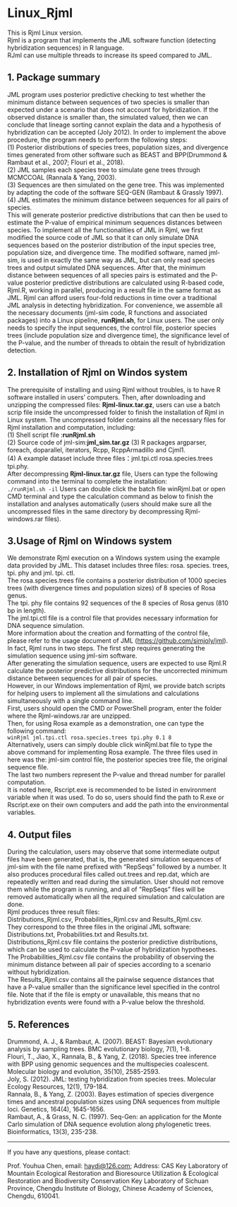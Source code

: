 # Linux_Rjml
This is Rjml Linux version.   
Rjml is a program that implements the JML software function (detecting hybridization sequences) in R language.   
RJml can use multiple threads to increase its speed compared to JML.  
## 1. Package summary
JML program uses posterior predictive checking to test whether the minimum distance between sequences of two species is smaller than expected under a scenario that does not account for hybridization.
If the observed distance is smaller than, the simulated valued, then we can conclude that lineage sorting cannot explain the data and a hypothesis of hybridization can be accepted (Joly 2012).
In order to implement the above procedure, the program needs to perform the following steps:  
(1) Posterior distributions of species trees, population sizes, and divergence times generated from other software such as BEAST and BPP(Drummond & Rambaut et al., 2007; Flouri et al., 2018).  
(2) JML samples each species tree to simulate gene trees through MCMCCOAL (Rannala & Yang, 2003).  
(3) Sequences are then simulated on the gene tree. This was implemented by adapting the code of the software SEQ-GEN (Rambaut & Grassly 1997).   
(4) JML estimates the minimum distance between sequences for all pairs of species.  
This will generate posterior predictive distributions that can then be used to estimate the P-value of empirical minimum sequences distances between species.
To implement all the functionalities of JML in Rjml, we first modified the source code of JML so that it can only simulate DNA sequences based on the posterior distribution of the input species tree, population size, and divergence time.
The modified software, named jml-sim, is used in exactly the same way as JML, but can only read species trees and output simulated DNA sequences. 
After that, the minimum distance between sequences of all species pairs is estimated and the P-value posterior predictive distributions are calculated using R-based code, Rjml.R, working in parallel, producing in a result file in the same format as JML. 
Rjml can afford users four-fold reductions in time over a traditional JML analysis in detecting hybridization. 
For convenience, we assemble all the necessary documents (jml-sim code, R functions and associated packages) into a Linux pipeline, **runRjml.sh**, for Linux users. 
The user only needs to specify the input sequences, the control file, posterior species trees (include population size and divergence time), the significance level of the P-value, and the number of threads to obtain the result of hybridization detection.
## 2. Installation of Rjml on Windos system
The prerequisite of installing and using Rjml without troubles, is to have R software installed in users’ computers. 
Then, after downloading and unzipping the compressed files: **Rjml-linux.tar.gz**, users can use a batch scrip file inside the uncompressed folder to finish the installation of Rjml in Linux system. 
The uncompressed folder contains all the necessary files for Rjml installation and computation, including:  
(1) Shell script file :**runRjml.sh**  
(2) Source code of jml-sim:**jml_sim.tar.gz**
(3) R packages argparser, foreach, doparallel, iterators, Rcpp, RcppArmadillo and Cjml1.  
(4) A example dataset include three files：jml.tpi.ctl rosa.species.trees tpi.phy.  
After decompressing **Rjml-linux.tar.gz** file, Users can type the following command into the terminal to complete the installation:  
`./runRjml.sh -il`
Users can double click the batch file winRjml.bat or open CMD terminal and type the calculation command as below to finish the installation and analyses automatically (users should make sure all the uncompressed files in the same directory by decompressing Rjml-windows.rar files).
## 3.Usage of Rjml on Windows system
We demonstrate Rjml execution on a Windows system using the example data provided by JML. 
This dataset includes three files: rosa. species. trees, tpi. phy and jml. tpi. ctl.   
The rosa.species.trees file contains a posterior distribution of 1000 species trees (with divergence times and population sizes) of 8 species of Rosa genus.   
The tpi. phy file contains 92 sequences of the 8 species of Rosa genus (810 bp in length).  
The jml.tpi.ctl file is a control file that provides necessary information for DNA sequence simulation.  
More information about the creation and formatting of the control file, please refer to the usage document of JML (https://github.com/simjoly/jml).  
In fact, Rjml runs in two steps. 
The first step requires generating the simulation sequence using jml-sim software.  
After generating the simulation sequence, users are expected to use Rjml.R calculate the posterior predictive distributions for the uncorrected minimum distance between sequences for all pair of species.   
However, in our Windows implementation of Rjml, we provide batch scripts for helping users to implement all the simulations and calculations simultaneously with a single command line.  
First, users should open the CMD or PowerShell program, enter the folder where the Rjml-windows.rar are unzipped.  
Then, for using Rosa example as a demonstration, one can type the following command:  
`winRjml jml.tpi.ctl rosa.species.trees tpi.phy 0.1 8`    
Alternatively, users can simply double click winRjml.bat file to type the above command for implementing Rosa example.
The three files used in here was the: jml-sim control file, the posterior species tree file, the original sequence file.  
The last two numbers represent the P-value and thread number for parallel computation.  
It is noted here, Rscript.exe is recommended to be listed in environment variable when it was used. To do so, users should find the path to R.exe or Rscript.exe on their own computers and add the path into the environmental variables.  
## 4. Output files
During the calculation, users may observe that some intermediate output files have been generated, that is, the generated simulation sequences of jml-sim with the file name prefixed with “RepSeqs” followed by a number. It also produces procedural files called out.trees and rep.dat, which are repeatedly written and read during the simulation. User should not remove them while the program is running, and all of "RepSeqs” files will be removed automatically when all the required simulation and calculation are done.  
Rjml produces three result files:  
Distributions_Rjml.csv, Probabilities_Rjml.csv and Results_Rjml.csv.  
They correspond to the three files in the original JML software: Distributions.txt, Probabilities.txt and Results.txt.  
Distributions_Rjml.csv file contains the posterior predictive distributions, which can be used to calculate the P-value of hybridization hypotheses.  
The Probabilities_Rjml.csv file contains the probability of observing the minimum distance between all pair of species according to a scenario without hybridization.  
The Results_Rjml.csv contains all the pairwise sequence distances that have a P-value smaller than the significance level specified in the control file. Note that if the file is empty or unavailable, this means that no hybridization events were found with a P-value below the threshold.
## 5. References
Drummond, A. J., & Rambaut, A. (2007). BEAST: Bayesian evolutionary analysis by sampling trees. BMC evolutionary biology, 7(1), 1-8.  
Flouri, T., Jiao, X., Rannala, B., & Yang, Z. (2018). Species tree inference with BPP using genomic sequences and the multispecies coalescent. Molecular biology and evolution, 35(10), 2585-2593.  
Joly, S. (2012). JML: testing hybridization from species trees. Molecular Ecology Resources, 12(1), 179-184.  
Rannala, B., & Yang, Z. (2003). Bayes estimation of species divergence times and ancestral population sizes using DNA sequences from multiple loci. Genetics, 164(4), 1645-1656.  
Rambaut, A., & Grass, N. C. (1997). Seq-Gen: an application for the Monte Carlo simulation of DNA sequence evolution along phylogenetic trees. Bioinformatics, 13(3), 235-238.  
****
If you have any questions, please contact:

Prof. Youhua Chen, email: haydi@126.com; Address: CAS Key Laboratory of Mountain Ecological Restoration and Bioresource Utilization & Ecological Restoration and Biodiversity Conservation Key Laboratory of Sichuan Province, Chengdu Institute of Biology, Chinese Academy of Sciences, Chengdu, 610041.
